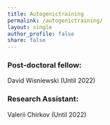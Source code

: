 ```yaml
---
title: Autogenictraining
permalink: /autogenictraining/
layout: single
author_profile: false
share: false
---
```


### Post-doctoral fellow:
David Wisniewski (Until 2022)

### Research Assistant:
Valerii Chirkov (Until 2022)

